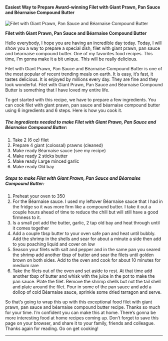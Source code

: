             

#### Easiest Way to Prepare Award-winning Filet with Giant Prawn, Pan Sauce and Béarnaise Compound Butter

![Filet with Giant Prawn, Pan Sauce and Béarnaise Compound Butter](https://img-global.cpcdn.com/recipes/28ca3ae39947ed1e/751x532cq70/filet-with-giant-prawn-pan-sauce-and-bearnaise-compound-butter-recipe-main-photo.jpg)

**Filet with Giant Prawn, Pan Sauce and Béarnaise Compound Butter**

Hello everybody, I hope you are having an incredible day today. Today, I will show you a way to prepare a special dish, filet with giant prawn, pan sauce and béarnaise compound butter. One of my favorites food recipes. This time, I’m gonna make it a bit unique. This will be really delicious.

Filet with Giant Prawn, Pan Sauce and Béarnaise Compound Butter is one of the most popular of recent trending meals on earth. It is easy, it’s fast, it tastes delicious. It is enjoyed by millions every day. They are fine and they look wonderful. Filet with Giant Prawn, Pan Sauce and Béarnaise Compound Butter is something that I have loved my entire life.

To get started with this recipe, we have to prepare a few ingredients. You can cook filet with giant prawn, pan sauce and béarnaise compound butter using 6 ingredients and 6 steps. Here is how you cook it.

##### The ingredients needed to make Filet with Giant Prawn, Pan Sauce and Béarnaise Compound Butter:

1.  Take 2 (6 oz) filet
2.  Prepare 4 giant (colossal) prawns (cleaned)
3.  Make ready Béarnaise sauce (see my recipe)
4.  Make ready 2 sticks butter
5.  Make ready Large minced garlic
6.  Make ready Old bay

##### Steps to make Filet with Giant Prawn, Pan Sauce and Béarnaise Compound Butter:

1.  Preheat your oven to 350
2.  For the Béarnaise sauce. I used my leftover Béarnaise sauce that I had in the fridge so it was more firm like a compound butter. I take it out a couple hours ahead of time to reduce the chill but will still have a good firmness to it.
3.  Is a small pot add the butter, garlic, 2 tap old bay and heat through until it comes together
4.  Add a couple tbsp butter to your oven safe pan and heat until bubbly. Add the shrimp in the shells and sear for about a minute a side then add to you poaching liquid and cover on low
5.  Season your filets with salt and pepper and in the same pan you seared the shrimp add another tbsp of butter and sear the filets until golden brown on both sides. Add to the oven and cook for about 10 minutes for medium rare
6.  Take the filets out of the oven and set aside to rest. At that time add another tbsp of butter and whisk with the juice in the pot to make the pan sauce. Plate the filet. Remove the shrimp shells but not the tail shell and plate around the filet. Pour in some of the pan sauce and add a dollop of cold Béarnaise sauce, sprinkle some dried tarragon and serve.

So that’s going to wrap this up with this exceptional food filet with giant prawn, pan sauce and béarnaise compound butter recipe. Thanks so much for your time. I’m confident you can make this at home. There’s gonna be more interesting food at home recipes coming up. Don’t forget to save this page on your browser, and share it to your family, friends and colleague. Thanks again for reading. Go on get cooking!

* * *